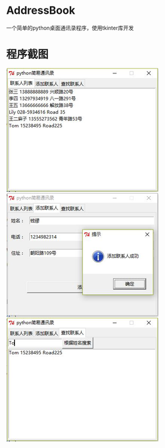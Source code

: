 # AddressBook
一个简单的python桌面通讯录程序，使用tkinter库开发

# 程序截图
![image](https://github.com/yubo725/AddressBook/blob/master/screenshots/111.jpg)
![image](https://github.com/yubo725/AddressBook/blob/master/screenshots/222.jpg)
![image](https://github.com/yubo725/AddressBook/blob/master/screenshots/333.jpg)
